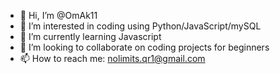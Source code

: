 - 👋 Hi, I’m @OmAk11
- 👀 I’m interested in coding using 
Python/JavaScript/mySQL
- 🌱 I’m currently learning Javascript
- 💞️ I’m looking to collaborate on coding projects
for beginners
- 📫 How to reach me: nolimits.qr1@gmail.com

<!---
OmAk11/OmAk11 is a ✨ special ✨ repository because its `README.md` (this file) appears on your GitHub profile.
You can click the Preview link to take a look at your changes.
--->
